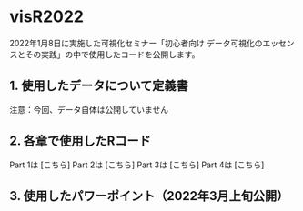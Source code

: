 # visR2022
2022年1月8日に実施した可視化セミナー「初心者向け データ可視化のエッセンスとその実践」の中で使用したコードを公開します。

## 1. 使用したデータについて定義書


注意：今回、データ自体は公開していません

## 2. 各章で使用したRコード
Part 1は [こちら]
Part 2は [こちら]
Part 3は [こちら]
Part 4は [こちら]

## 3. 使用したパワーポイント（2022年3月上旬公開）
